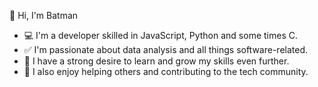  👋 Hi, I'm Batman
- 💻 I'm a developer skilled in JavaScript, Python and some times C.
- ✅ I'm passionate about data analysis and all things software-related.
- 📗 I have a strong desire to learn and grow my skills even further.
- 💪 I also enjoy helping others and contributing to the tech community.
<!---# Alive for now

PaNDa2code/PaNDa2code is a ✨ special ✨ repository because its `README.md` (this file) appears on your GitHub profile.
You can click the Preview link to take a look at your changes.
--->
